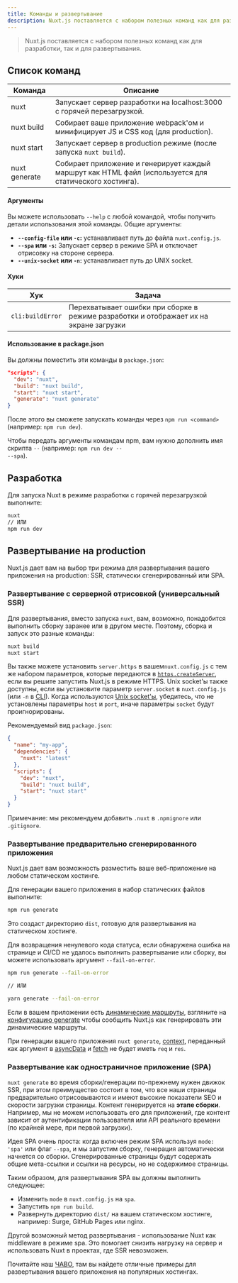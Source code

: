 ```yaml
---
title: Команды и развертывание
description: Nuxt.js поставляется с набором полезных команд как для разработки, так и для развертывания.
---
```


> Nuxt.js поставляется с набором полезных команд как для разработки, так и для развертывания.

## Список команд

| Команда         | Описание                                                                              |
|-----------------|------------------------------------------------------------------------------------------|
| nuxt            | Запускает сервер разработки на localhost:3000 с горячей перезагрузкой.                        |
| nuxt build      | Собирает ваше приложение webpack'ом и минифицирует JS и CSS код (для production).            |
| nuxt start      | Запускает сервер в production режиме (после запуска `nuxt build`).                        |
| nuxt generate   | Собирает приложение и генерирует каждый маршрут как HTML файл (используется для статического хостинга). |

#### Аргументы

Вы можете использовать `--help` с любой командой, чтобы получить детали использования этой команды. Общие аргументы:

- **`--config-file` или `-c`:** устанавливает путь до файла `nuxt.config.js`.
- **`--spa` или `-s`:** Запускает сервер в режиме SPA и отключает отрисовку на стороне сервера.
- **`--unix-socket` или `-n`:** устанавливает путь до UNIX socket.

#### Хуки

Хук                 | Задача
---------------------|----------------------------------------------------------------------------------------------------------------------------------------
`cli:buildError` | Перехватывает ошибки при сборке в режиме разработки и отображает их на экране загрузки

#### Использование в package.json

Вы должны поместить эти команды в `package.json`:

```json
"scripts": {
  "dev": "nuxt",
  "build": "nuxt build",
  "start": "nuxt start",
  "generate": "nuxt generate"
}
```

После этого вы сможете запускать команды через `npm run <command>` (например: `npm run dev`).

<div class="Alert Alert--nuxt-green">

Чтобы передать аргументы командам npm, вам нужно дополнить имя скрипта <code>--</code> (например: <code>npm run dev -- --spa</code>).

</div>

## Разработка

Для запуска Nuxt в режиме разработки с горячей перезагрузкой выполните:

```bash
nuxt
// ИЛИ
npm run dev
```

## Развертывание на production

Nuxt.js дает вам на выбор три режима для развертывания вашего приложения на production: SSR, статически сгенерированный или SPA.

### Развертывание с серверной отрисовкой (универсальный SSR)

Для развертывания, вместо запуска `nuxt`, вам, возможно, понадобится выполнить сборку заранее или в другом месте. Поэтому, сборка и запуск это разные команды:

```bash
nuxt build
nuxt start
```

Вы также можете установить `server.https` в вашем`nuxt.config.js` с тем же набором параметров, которые передаются в [`https.createServer`](https://nodejs.org/api/https.html), если вы решите запустить Nuxt.js в режиме HTTPS.
Unix socket'ы также доступны, если вы установите параметр `server.socket` в `nuxt.config.js` (или `-n` в [CLI](https://nuxtjs.org/guide/commands#list-of-commands)).
Когда используются [Unix socket'ы](https://en.wikipedia.org/wiki/Berkeley_sockets), убедитесь, что не установлены параметры `host` и `port`, иначе параметры `socket` будут проигнорированы.

Рекомендуемый вид `package.json`:

```json
{
  "name": "my-app",
  "dependencies": {
    "nuxt": "latest"
  },
  "scripts": {
    "dev": "nuxt",
    "build": "nuxt build",
    "start": "nuxt start"
  }
}
```

Примечание: мы рекомендуем добавить `.nuxt` в `.npmignore` или `.gitignore`.

### Развертывание предварительно сгенерированного приложения

Nuxt.js дает вам возможность разместить ваше веб-приложение на любом статическом хостинге.

Для генерации вашего приложения в набор статических файлов выполните:

```bash
npm run generate
```

Это создаст директорию `dist`, готовую для развертывания на статическом хостинге.

Для возвращения ненулевого кода статуса, если обнаружена ошибка на странице и CI/CD не удалось выполнить развертывание или сборку, вы можете использовать аргумент `--fail-on-error`.

```bash
npm run generate --fail-on-error

// ИЛИ

yarn generate --fail-on-error
```

Если в вашем приложении есть [динамические маршруты](/guide/routing#dynamic-routes), взгляните на [конфигурацию generate](/api/configuration-generate) чтобы сообщить Nuxt.js как генерировать эти динамические маршруты.

<div class="Alert">

При генерации вашего приложения `nuxt generate`, [context](/api/context), переданный как аргумент в [asyncData](/guide/async-data) и [fetch](/guide/vuex-store#the-fetch-method) не будет иметь `req` и `res`.

</div>

### Развертывание как одностраничное приложение (SPA)

`nuxt generate` во время сборки/генерации по-прежнему нужен движок SSR, при этом преимущество состоит в том, что все наши страницы предварительно отрисовываются и имеют высокие показатели SEO и скорости загрузки страницы. Контент генерируется на **этапе сборки**. Например, мы не можем использовать его для приложений, где контент зависит от аутентификации пользователя или API реального времени (по крайней мере, при первой загрузки).

Идея SPA очень проста: когда включен режим SPA используя `mode: 'spa'` или флаг `--spa`, и мы запустим сборку, генерация автоматически начнется со сборки. Сгенерированные страницы будут содержать общие мета-ссылки и ссылки на ресурсы, но не содержимое страницы.

Таким образом, для развертывания SPA вы должны выполнить следующее:

 - Изменить `mode` в `nuxt.config.js` на `spa`.
 - Запустить `npm run build`.
 - Развернуть директорию `dist/` на вашем статическом хостинге, например: Surge, GitHub Pages или nginx.

Другой возможный метод развертывания - использование Nuxt как middleware в режиме spa. Это помогает снизить нагрузку на сервер и использовать Nuxt в проектах, где SSR невозможен.

<div class="Alert">

Почитайте наш [ЧАВО](/faq), там вы найдете отличные примеры для развертывания вашего приложения на популярных хостингах.

</div>
